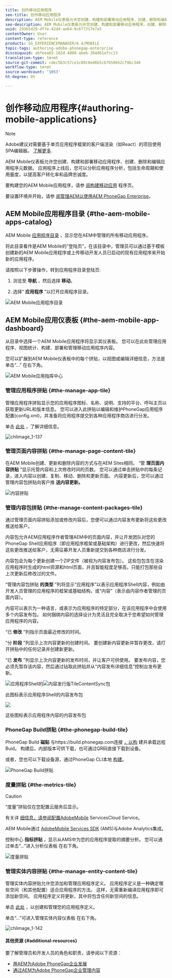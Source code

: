```yaml
---
title: 创作移动应用程序
seo-title: 创作移动应用程序
description: AEM Mobile仪表板允许您创建、构建和部署移动应用程序、创建、删除和编辑应用程序元数据。 可查看本页以了解更多信息。
seo-description: AEM Mobile仪表板允许您创建、构建和部署移动应用程序、创建、删除和编辑应用程序元数据。 可查看本页以了解更多信息。
uuid: 293b5d29-df7e-42dd-ae64-8c677317e7a5
contentOwner: User
content-type: reference
products: SG_EXPERIENCEMANAGER/6.4/MOBILE
topic-tags: authoring-adobe-phonegap-enterprise
discoiquuid: abfeea65-102d-4800-abeb-304d61afcc13
translation-type: tm+mt
source-git-commit: cdec5b3c57ce1c80c0ed6b5cb7650b52cf9bc340
workflow-type: tm+mt
source-wordcount: '1053'
ht-degree: 0%

---
```



# 创作移动应用程序{#authoring-mobile-applications}

>[!NOTE]
>
>Adobe建议对需要基于单页应用程序框架的客户端渲染（如React）的项目使用SPA编辑器。 [了解更多](/help/sites-developing/spa-overview.md).

AEM Mobile仪表板允许您创建、构建和部署移动应用程序、创建、删除和编辑应用程序元数据。 应用程序上线后，您可以分析应用程序分析，包括生命周期和使用量度，以提高客户转化率和品牌忠诚度。

要构建您的AEM Mobile应用程序，请参 [阅构建移动应用](/help/mobile/building-app-mobile-phonegap.md) 程序页。

要设置环境并开始，请参 [阅管理AEM以使用AEM PhoneGap Enterprise](/help/mobile/administer-phonegap.md)。

## AEM Mobile应用程序目录 {#the-aem-mobile-apps-catalog}

AEM Mobile [应用程序目录](http://localhost:4502/aem/apps.html/content/phonegap) ，显示您在AEM中管理的所有移动应用程序。

将此目录看作是AEM Mobile的“登陆页”，在该目录中，管理员可以通过基于模板创建新的AEM Mobile应用程序或上传移动开发人员已启动的现有应用程序来开始新的应用程序。

请按照以下步骤操作，转到应用程序目录登陆页:

1. 浏览至 **导航** ，然后选择 **移动**。

1. 选择“ **应用程序** ”以打开应用程序目录。

![AEM Mobile应用程序目录](assets/chlimage_1-135.png)

## AEM Mobile应用仪表板 {#the-aem-mobile-app-dashboard}

从目录中选择一个AEM Mobile应用程序将显示其仪表板。 您可以在此处管理应用程序、视图统计、构建、部署和管理移动应用程序内容。

您可以扩展到AEM Mobile仪表板中的每个拼贴，以视图或编辑详细信息，方法是单击“...” 在右下角。

![AEM Mobile应用指挥中心](assets/chlimage_1-136.png)

### 管理应用程序拼贴 {#the-manage-app-tile}

管理应用程序拼贴显示您的应用程序图标、名称、说明、支持的平台、呼叫主页以获取更新URL和版本信息。 您可以进入此拼贴以编辑和维护PhoneGap应用程序配置(config.xml)，并准备将应用程序提交到各种应用程序商店进行分发。

单击 [此处](/help/mobile/phonegap-app-details-tile.md) ，了解详细信息。

![chlimage_1-137](assets/chlimage_1-137.png)

### 管理页面内容拼贴 {#the-manage-page-content-tile}

在AEM Mobile创建、更新和删除内容的方式与在AEM Sites相同。 “管 **理页面内容拼贴** ”显示托管内容和上次修改时间的页数。 您可以通过单击拼贴中的每条记录，进入内容以创建、复制、移动、删除和更新页面。 内容更新后，您可以通过管理内容包拼贴向客户推 **送内容更新。**

![内容拼贴](assets/chlimage_1-138.png)

### 管理内容包拼贴 {#the-manage-content-packages-tile}

通过管理页面内容拼贴添加或修改内容后，您便可以通过内容发布更新将这些更改推送给客户。

内容包允许AEM应用程序作者管理AEM中的页面内容，并让开发团队对您的PhoneGap Shell应用程序（即应用程序框架或基础架构）进行更改，然后快速将这些更改推送给客户，无需征募开发人员重新提交到各种商店进行分发。

内容包会为每个更新创建一个ZIP文件（被视为内容发布包）。 这些包包含在渲染应用程序时生成的html资源和html页面，并且智能程度足够高，只能打包那些自上次更新后修改过的文件。

“管理内容包拼贴 **的类型** ”列将显示“应用程序”以表示应用程序Shell内容，例如由开发人员管理的应用程序的框架或基础结构，或“内容”（表示由内容作者管理的页面内容）。

内容可以表示为一种语言，或表示为应用程序的特定部分，在该应用程序中会使用多个内容发布包。 如何捆绑内容的选择设计为灵活且完全取决于您希望如何管理应用程序的内容。

“已 **修改** ”列指示页面最近修改的时间。

“分 **阶段** ”列显示上次内容更新的创建时间。 要创建新内容更新并暂存更改，请打开拼贴中的任何记录并创建新更新。

“已 **发布** ”列显示上次内容更新的发布时间，并让客户可供使用。 要发布内容，您必须先暂存该内容，然后通过钻取此拼贴并从“内容发布详细信息”控制台发布更新。

![应用程序Shell的](assets/chlimage_1-139.png)![内容发行版TileContentSync包](do-not-localize/chlimage_1-5.png)

此图标表示应用程序Shell的内容发布包

![](do-not-localize/chlimage_1-6.png)

这些图标表示应用程序内容的内容发布包

### PhoneGap Build拼贴 {#the-phonegap-build-tile}

PhoneGap Build **磁贴** 与https://build.phonegap.com连接 [，以构](https://build.phonegap.com) 建并承载远程Buid。 构建后，内部版本可供下载，也可通过QR码直接下载到设备。

或者，您也可以下载设备源，通过PhoneGap CLI本地 [构建](https://docs.phonegap.com/en/3.5.0/guide_cli_index.md.html)。

![PhoneGap Build拼贴](assets/chlimage_1-140.png)

### 度量拼贴 {#the-metrics-tile}

>[!CAUTION]
>
>“度量”拼贴仅在您配置云服务后显示。
>
>有关详 [细信息，请参阅配置AdobeMobile](/help/mobile/configure-adobe-mobile-cloud-service.md) ServicesCloud Service。

AEM Mobile通过 [AdobeMobile Services SDK](https://www.adobe.com/ca/solutions/digital-marketing/mobile-services/app-sdk.html) (AMS)与Adobe Analytics集成。

控制中心 **指标拼贴** ，显示从AMS中为您的应用程序提取的摘要分析。 您可以通过单击“...”进入分析仪表板 在右下角。

![度量拼贴](assets/chlimage_1-141.png)

### 管理实体内容拼贴 {#the-manage-entity-content-tile}

管理实体内容拼贴允许您添加和管理应用程序定义。 应用程序定义是一种确定哪些空间（和其他配置）适合应用程序的方法。 这样，无需重新编译应用程序即可添加新空间。 应用程序定义将更新，其中将包含任何新空间的信息。

单击 [此处](/help/mobile/phonegap-app-definitions.md) ，以创建和管理您的应用程序定义。

单击“...”可进入管理实体内容仪表板 在右下角。

![chlimage_1-142](assets/chlimage_1-142.png)

#### 其他资源 {#additional-resources}

要了解管理员和开发人员的角色和职责，请参阅以下资源：

* [用AEM为Adobe PhoneGap企业发展](/help/mobile/developing-in-phonegap.md)
* [通过AEM为Adobe PhoneGap企业管理内容](/help/mobile/administer-phonegap.md)

